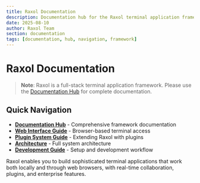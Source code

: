 ```yaml
---
title: Raxol Documentation
description: Documentation hub for the Raxol terminal application framework
date: 2025-08-10
author: Raxol Team
section: documentation
tags: [documentation, hub, navigation, framework]
---
```


# Raxol Documentation

> **Note**: Raxol is a full-stack terminal application framework. Please use the [Documentation Hub](CONSOLIDATED_README.md) for complete documentation.

## Quick Navigation

- **[Documentation Hub](CONSOLIDATED_README.md)** - Comprehensive framework documentation
- **[Web Interface Guide](WEB_INTERFACE_GUIDE.md)** - Browser-based terminal access
- **[Plugin System Guide](PLUGIN_SYSTEM_GUIDE.md)** - Extending Raxol with plugins
- **[Architecture](ARCHITECTURE.md)** - Full system architecture
- **[Development Guide](DEVELOPMENT.md)** - Setup and development workflow

Raxol enables you to build sophisticated terminal applications that work both locally and through web browsers, with real-time collaboration, plugins, and enterprise features.
